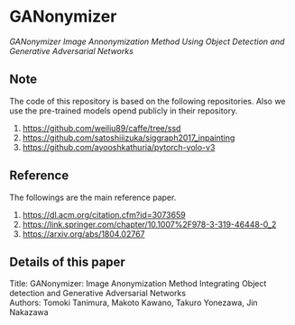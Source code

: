 # GANonymizer
*GANonymizer Image Annonymization Method Using Object Detection and Generative Adversarial Networks*

## Note
The code of this repository is based on the following repositories. Also we use the pre-trained models opend publicly in their repository.
1. https://github.com/weiliu89/caffe/tree/ssd 
2. https://github.com/satoshiiizuka/siggraph2017_inpainting
3. https://github.com/ayooshkathuria/pytorch-yolo-v3

<!--
## Preparation
1. git clone
2. download cfgs and weights for (SSD512 or YOLOV3) and GLCIC
```
# cd project root
cd ganonymizer
# SSD cfgs
wget https://www.ht.sfc.keio.ac.jp/~tanimu/ganonymizer/ssd/cfgs/deploy.prototxt -P ganonymizer/src/detection/ssd/cfgs 
# SSD weights
wget https://www.ht.sfc.keio.ac.jp/~tanimu/ganonymizer/ssd/weights/VGG_VOC0712Plus_SSD_512x512_iter_240000.caffemodel -P ganonymizer/src/detection/ssd/weights
# GLCIC weights
wget https://www.ht.sfc.keio.ac.jp/~tanimu/ganonymizer/glcic/weights/completionnet_places2.pth -P ganonymizer/src/inpaint/glcic/weights
```
In terms of SSD, We use [Weiliu's SSD model](https://github.com/weiliu89/caffe/tree/ssd). You can download SSD's cfgs and weights from [this](https://github.com/weiliu89/caffe/tree/ssd).  
GLCIC model we use is [Iizuka's model](https://github.com/satoshiiizuka/siggraph2017_inpainting).  
    - We convert the model's type from torch7 to pytorch.


## Usage
1. custom config in ganonymizer/main.py
2. ```python -m ganonymizer.main```
-->


## Reference
The followings are the main reference paper.
1. https://dl.acm.org/citation.cfm?id=3073659
2. https://link.springer.com/chapter/10.1007%2F978-3-319-46448-0_2
3. https://arxiv.org/abs/1804.02767


## Details of this paper
Title: GANonymizer: Image Anonymization Method Integrating Object detection and Generative Adversarial Networks  
Authors: Tomoki Tanimura, Makoto Kawano, Takuro Yonezawa, Jin Nakazawa
